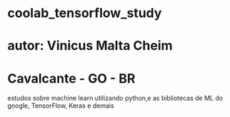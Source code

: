 # coolab_tensorflow_study
# autor: Vinicus Malta Cheim
# Cavalcante - GO - BR
estudos sobre machine learn utilizando python,e as bibliotecas de ML do google,
TensorFlow, Keras e demais
